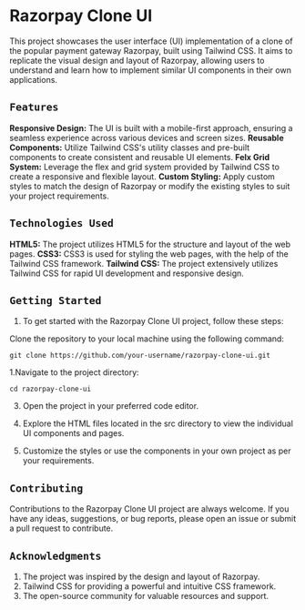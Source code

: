 # Razorpay Clone UI

This project showcases the user interface (UI) implementation of a clone of the popular payment gateway Razorpay, 
built using Tailwind CSS. It aims to replicate the visual design and layout of Razorpay, allowing users to understand 
and learn how to implement similar UI components in their own applications.

## `Features`

**Responsive Design:** The UI is built with a mobile-first approach, ensuring a seamless experience across various devices and screen sizes.
**Reusable Components:** Utilize Tailwind CSS's utility classes and pre-built components to create consistent and reusable UI elements.
**Felx Grid System:** Leverage the flex and grid system provided by Tailwind CSS to create a responsive and flexible layout.
**Custom Styling:** Apply custom styles to match the design of Razorpay or modify the existing styles to suit your project requirements.

## `Technologies Used`

**HTML5:** The project utilizes HTML5 for the structure and layout of the web pages.
**CSS3:** CSS3 is used for styling the web pages, with the help of the Tailwind CSS framework.
**Tailwind CSS:** The project extensively utilizes Tailwind CSS for rapid UI development and responsive design.

## `Getting Started`

1. To get started with the Razorpay Clone UI project, follow these steps:

Clone the repository to your local machine using the following command:
```
git clone https://github.com/your-username/razorpay-clone-ui.git
```

1.Navigate to the project directory:
```
cd razorpay-clone-ui
```

3. Open the project in your preferred code editor.

4. Explore the HTML files located in the src directory to view the individual UI components and pages.

5. Customize the styles or use the components in your own project as per your requirements.


## `Contributing`

Contributions to the Razorpay Clone UI project are always welcome. If you have any ideas, suggestions, or bug reports, please open an issue or submit a pull request to contribute.


## `Acknowledgments`

1. The project was inspired by the design and layout of Razorpay.
2. Tailwind CSS for providing a powerful and intuitive CSS framework.
3. The open-source community for valuable resources and support.
